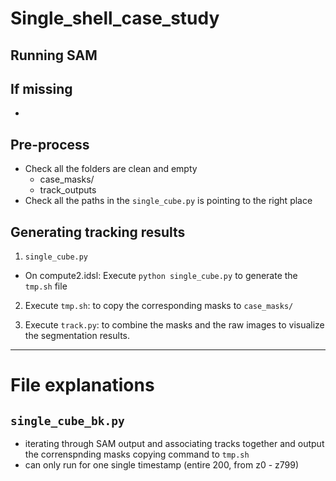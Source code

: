 # Single_shell_case_study

## Running SAM


## If missing 
- 

## Pre-process
- Check all the folders are clean and empty
    - case_masks/
    - track_outputs
- Check all the paths in the `single_cube.py` is pointing to the right place


## Generating tracking results
1. `single_cube.py`
- On compute2.idsl: Execute `python single_cube.py` to generate the `tmp.sh` file 

2. Execute `tmp.sh`: to copy the corresponding masks to `case_masks/`

3. Execute `track.py`: to combine the masks and the raw images to visualize the segmentation results.



---
# File explanations
## `single_cube_bk.py`
- iterating through SAM output and associating tracks together and output the correnspnding masks copying command to `tmp.sh`
- can only run for one single timestamp (entire 200, from z0 - z799)


